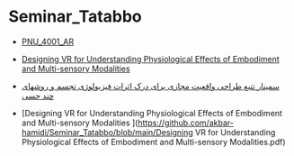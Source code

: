 # Seminar_Tatabbo
- [PNU_4001_AR](https://github.com/akbar-hamidi/PNU_4001_AR)

- [Designing VR for Understanding Physiological Effects of Embodiment and Multi-sensory Modalities](https://github.com/akbar-hamidi/Seminar_Tatabbo/blob/main/Designing%20VR%20for%20Understanding%20Physiological%20Effects%20of%20Embodiment%20and%20Multi-sensory%20Modalities.pdf)

- [سمینار تتبع  طراحی واقعیت مجازی برای درک اثرات فیزیولوژی تجسم و روشهای چند حسی ](https://github.com/akbar-hamidi/Seminar_Tatabbo/blob/main/Seminar_TaTaBo_akbar_hamidi.pdf)

- [Designing VR for Understanding Physiological Effects of Embodiment and Multi-sensory Modalities ](https://github.com/akbar-hamidi/Seminar_Tatabbo/blob/main/Designing VR for Understanding Physiological Effects of Embodiment and Multi-sensory Modalities.pdf)
